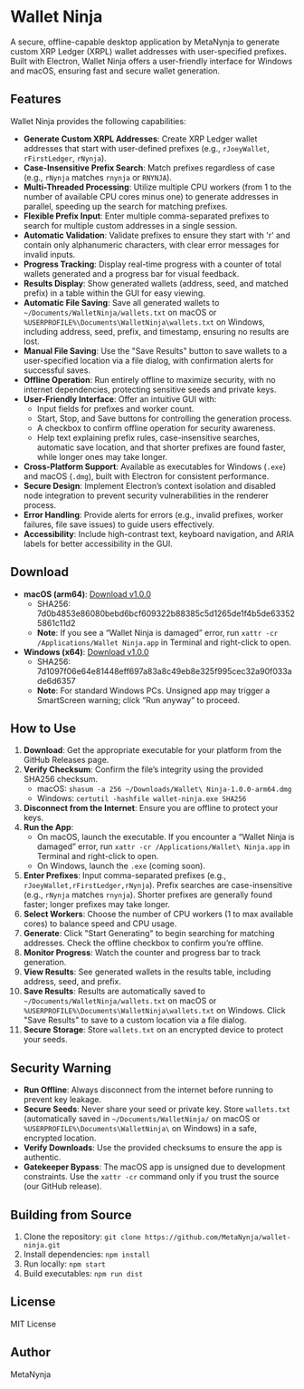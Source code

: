 # Wallet Ninja

A secure, offline-capable desktop application by MetaNynja to generate custom XRP Ledger (XRPL) wallet addresses with user-specified prefixes. Built with Electron, Wallet Ninja offers a user-friendly interface for Windows and macOS, ensuring fast and secure wallet generation.

## Features
Wallet Ninja provides the following capabilities:
- **Generate Custom XRPL Addresses**: Create XRP Ledger wallet addresses that start with user-defined prefixes (e.g., `rJoeyWallet`, `rFirstLedger`, `rNynja`).
- **Case-Insensitive Prefix Search**: Match prefixes regardless of case (e.g., `rNynja` matches `rnynja` or `RNYNJA`).
- **Multi-Threaded Processing**: Utilize multiple CPU workers (from 1 to the number of available CPU cores minus one) to generate addresses in parallel, speeding up the search for matching prefixes.
- **Flexible Prefix Input**: Enter multiple comma-separated prefixes to search for multiple custom addresses in a single session.
- **Automatic Validation**: Validate prefixes to ensure they start with 'r' and contain only alphanumeric characters, with clear error messages for invalid inputs.
- **Progress Tracking**: Display real-time progress with a counter of total wallets generated and a progress bar for visual feedback.
- **Results Display**: Show generated wallets (address, seed, and matched prefix) in a table within the GUI for easy viewing.
- **Automatic File Saving**: Save all generated wallets to `~/Documents/WalletNinja/wallets.txt` on macOS or `%USERPROFILE%\Documents\WalletNinja\wallets.txt` on Windows, including address, seed, prefix, and timestamp, ensuring no results are lost.
- **Manual File Saving**: Use the "Save Results" button to save wallets to a user-specified location via a file dialog, with confirmation alerts for successful saves.
- **Offline Operation**: Run entirely offline to maximize security, with no internet dependencies, protecting sensitive seeds and private keys.
- **User-Friendly Interface**: Offer an intuitive GUI with:
  - Input fields for prefixes and worker count.
  - Start, Stop, and Save buttons for controlling the generation process.
  - A checkbox to confirm offline operation for security awareness.
  - Help text explaining prefix rules, case-insensitive searches, automatic save location, and that shorter prefixes are found faster, while longer ones may take longer.
- **Cross-Platform Support**: Available as executables for Windows (`.exe`) and macOS (`.dmg`), built with Electron for consistent performance.
- **Secure Design**: Implement Electron’s context isolation and disabled node integration to prevent security vulnerabilities in the renderer process.
- **Error Handling**: Provide alerts for errors (e.g., invalid prefixes, worker failures, file save issues) to guide users effectively.
- **Accessibility**: Include high-contrast text, keyboard navigation, and ARIA labels for better accessibility in the GUI.

## Download
- **macOS (arm64)**: [Download v1.0.0](https://github.com/MetaNynja/wallet-ninja/releases/download/v1.0.0/Wallet.Ninja-1.0.0-arm64.dmg)
  - SHA256: 7d0b4853e86080bebd6bcf609322b88385c5d1265de1f4b5de633525861c11d2
  - **Note**: If you see a “Wallet Ninja is damaged” error, run `xattr -cr /Applications/Wallet Ninja.app` in Terminal and right-click to open.
- **Windows (x64)**: [Download v1.0.0](https://github.com/MetaNynja/wallet-ninja/releases/download/v1.0.0/Wallet.Ninja.Setup.1.0.0-x64.exe)
  - SHA256: 7d1097f06e64e81448eff697a83a8c49eb8e325f995cec32a90f033ade6d6357
  - **Note**: For standard Windows PCs. Unsigned app may trigger a SmartScreen warning; click “Run anyway” to proceed.

## How to Use
1. **Download**: Get the appropriate executable for your platform from the GitHub Releases page.
2. **Verify Checksum**: Confirm the file’s integrity using the provided SHA256 checksum.
   - macOS: `shasum -a 256 ~/Downloads/Wallet\ Ninja-1.0.0-arm64.dmg`
   - Windows: `certutil -hashfile wallet-ninja.exe SHA256`
3. **Disconnect from the Internet**: Ensure you are offline to protect your keys.
4. **Run the App**: 
   - On macOS, launch the executable. If you encounter a “Wallet Ninja is damaged” error, run `xattr -cr /Applications/Wallet\ Ninja.app` in Terminal and right-click to open.
   - On Windows, launch the `.exe` (coming soon).
5. **Enter Prefixes**: Input comma-separated prefixes (e.g., `rJoeyWallet,rFirstLedger,rNynja`). Prefix searches are case-insensitive (e.g., `rNynja` matches `rnynja`). Shorter prefixes are generally found faster; longer prefixes may take longer.
6. **Select Workers**: Choose the number of CPU workers (1 to max available cores) to balance speed and CPU usage.
7. **Generate**: Click "Start Generating" to begin searching for matching addresses. Check the offline checkbox to confirm you’re offline.
8. **Monitor Progress**: Watch the counter and progress bar to track generation.
9. **View Results**: See generated wallets in the results table, including address, seed, and prefix.
10. **Save Results**: Results are automatically saved to `~/Documents/WalletNinja/wallets.txt` on macOS or `%USERPROFILE%\Documents\WalletNinja\wallets.txt` on Windows. Click "Save Results" to save to a custom location via a file dialog.
11. **Secure Storage**: Store `wallets.txt` on an encrypted device to protect your seeds.

## Security Warning
- **Run Offline**: Always disconnect from the internet before running to prevent key leakage.
- **Secure Seeds**: Never share your seed or private key. Store `wallets.txt` (automatically saved in `~/Documents/WalletNinja/` on macOS or `%USERPROFILE%\Documents\WalletNinja\` on Windows) in a safe, encrypted location.
- **Verify Downloads**: Use the provided checksums to ensure the app is authentic.
- **Gatekeeper Bypass**: The macOS app is unsigned due to development constraints. Use the `xattr -cr` command only if you trust the source (our GitHub release).

## Building from Source
1. Clone the repository: `git clone https://github.com/MetaNynja/wallet-ninja.git`
2. Install dependencies: `npm install`
3. Run locally: `npm start`
4. Build executables: `npm run dist`

## License
MIT License

## Author
MetaNynja
